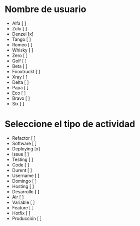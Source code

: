 # Nombre de usuario
 - Alfa [ ]
 - Zulu [ ]
 - Denzel [x]
 - Tango [ ]
 - Romeo [ ]
 - Whisky [ ]
 - Zero [ ]
 - Golf [ ]
 - Beta [ ]
 - Fooxtruckt [ ]
 - Xray [ ]
 - Delta [ ]
 - Papa [ ]
 - Eco [ ]
 - Bravo [ ]
 - Six [ ]

# Seleccione el tipo de actividad
 - Refactor [ ]
 - Software [ ]
 - Deploying [x]
 - Issue [ ]
 - Testing [ ]
 - Code [ ]
 - Durent [ ]
 - Username [ ]
 - Domingo [ ]
 - Hosting [ ]
 - Desarrollo [ ]
 - Air [ ]
 - Variable [ ]
 - Feature [ ]
 - Hotfix [ ]
 - Producción [ ]

